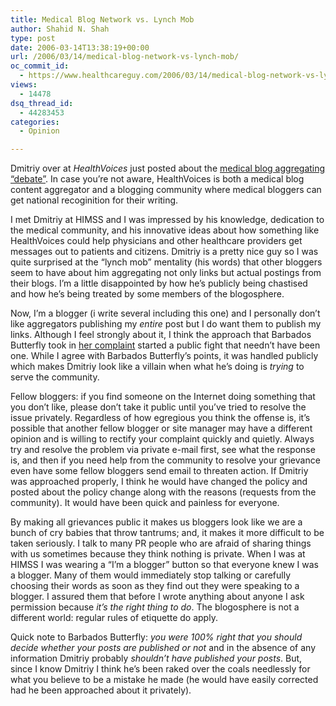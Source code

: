 ```yaml
---
title: Medical Blog Network vs. Lynch Mob
author: Shahid N. Shah
type: post
date: 2006-03-14T13:38:19+00:00
url: /2006/03/14/medical-blog-network-vs-lynch-mob/
oc_commit_id:
  - https://www.healthcareguy.com/2006/03/14/medical-blog-network-vs-lynch-mob/1478769019
views:
  - 14478
dsq_thread_id:
  - 44283453
categories:
  - Opinion

---
```

Dmitriy over at _HealthVoices_ just posted about the [medical blog aggregating &#8220;debate&#8221;][1]. In case you&#8217;re not aware, HealthVoices is both a medical blog content aggregator and a blogging community where medical bloggers can get national recoginition for their writing.

I met Dmitriy at HIMSS and I was impressed by his knowledge, dedication to the medical community, and his innovative ideas about how something like HealthVoices could help physicians and other healthcare providers get messages out to patients and citizens. Dmitriy is a pretty nice guy so I was quite surprised at the &#8220;lynch mob&#8221; mentality (his words) that other bloggers seem to have about him aggregating not only links but actual postings from their blogs. I&#8217;m a little disappointed by how he&#8217;s publicly being chastised and how he&#8217;s being treated by some members of the blogosphere.

Now, I&#8217;m a blogger (i write several including this one) and I personally don&#8217;t like aggregators publishing my _entire_ post but I do want them to publish my links. Although I feel strongly about it, I think the approach that Barbados Butterfly took in [her complaint][2] started a public fight that needn&#8217;t have been one. While I agree with Barbados Butterfly&#8217;s points, it was handled publicly which makes Dmitriy look like a villain when what he&#8217;s doing is _trying_ to serve the community.

Fellow bloggers: if you find someone on the Internet doing something that you don&#8217;t like, please don&#8217;t take it public until you&#8217;ve tried to resolve the issue privately. Regardless of how egregious you think the offense is, it&#8217;s possible that another fellow blogger or site manager may have a different opinion and is willing to rectify your complaint quickly and quietly. Always try and resolve the problem via private e-mail first, see what the response is, and then if you need help from the community to resolve your grievance even have some fellow bloggers send email to threaten action. If Dmitriy was approached properly, I think he would have changed the policy and posted about the policy change along with the reasons (requests from the community). It would have been quick and painless for everyone.

By making all grievances public it makes us bloggers look like we are a bunch of cry babies that throw tantrums; and, it makes it more difficult to be taken seriously. I talk to many PR people who are afraid of sharing things with us sometimes because they think nothing is private. When I was at HIMSS I was wearing a &#8220;I&#8217;m a blogger&#8221; button so that everyone knew I was a blogger. Many of them would immediately stop talking or carefully choosing their words as soon as they find out they were speaking to a blogger. I assured them that before I wrote anything about anyone I ask permission because _it&#8217;s the right thing to do_. The blogosphere is not a different world: regular rules of etiquette do apply.

Quick note to Barbados Butterfly: _you were 100% right that you should decide whether your posts are published or not_ and in the absence of any information Dmitriy probably _shouldn&#8217;t have published your posts_. But, since I know Dmitriy I think he&#8217;s been raked over the coals needlessly for what you believe to be a mistake he made (he would have easily corrected had he been approached about it privately).

 [1]: http://www.healthvoices.com/blog/hippocrates/2006/03/13/online_content_aggregators_the_past_the_present_the_future
 [2]: http://barbadosbutterfly.blogspot.com/2006/03/i-do-not-want-green-eggs-and-ham.html